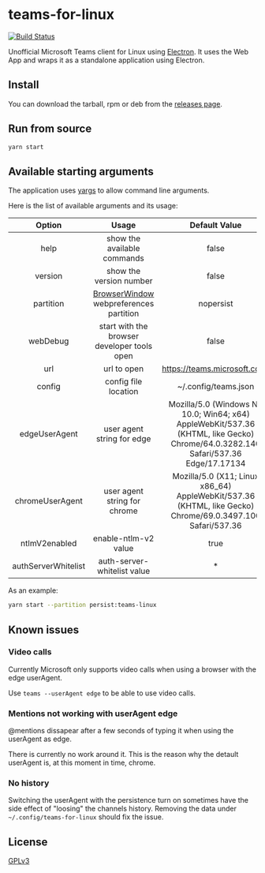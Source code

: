 # teams-for-linux

[![Build Status](https://travis-ci.org/IsmaelMartinez/teams-for-linux.svg?branch=master)](https://travis-ci.org/IsmaelMartinez/teams-for-linux)

Unofficial Microsoft Teams client for Linux using [Electron](https://electronjs.org/).
It uses the Web App and wraps it as a standalone application using Electron.

## Install

You can download the tarball, rpm or deb from the [releases page](https://github.com/IsmaelMartinez/teams-for-linux/releases).

## Run from source

```bash
yarn start
```

## Available starting arguments

The application uses [yargs](https://www.npmjs.com/package/yargs) to allow command line arguments.

Here is the list of available arguments and its usage:

| Option | Usage | Default Value |
|:-:|:-:|:-:|
| help  | show the available commands  |  false |
| version  | show the version number  |  false |
| partition | [BrowserWindow](https://electronjs.org/docs/api/browser-window) webpreferences partition  | nopersist |
| webDebug  | start with the browser developer tools open  |  false |
| url  | url to open |  https://teams.microsoft.com/ |
| config | config file location | ~/.config/teams.json |
| edgeUserAgent  |  user agent string for edge | Mozilla/5.0 (Windows NT 10.0; Win64; x64) AppleWebKit/537.36 (KHTML, like Gecko) Chrome/64.0.3282.140 Safari/537.36 Edge/17.17134  |
| chromeUserAgent  |  user agent string for chrome |  Mozilla/5.0 (X11; Linux x86_64) AppleWebKit/537.36 (KHTML, like Gecko) Chrome/69.0.3497.100 Safari/537.36 |
| ntlmV2enabled | enable-ntlm-v2 value | true |
| authServerWhitelist | auth-server-whitelist value | * |


As an example:
```bash
yarn start --partition persist:teams-linux
```

## Known issues

### Video calls
Currently Microsoft only supports video calls when using a browser with the edge userAgent.

Use `teams --userAgent edge` to be able to use video calls.

### Mentions not working with userAgent edge
@mentions dissapear after a few seconds of typing it when using the userAgent as edge.

There is currently no work around it. This is the reason why the detault userAgent is, at this moment in time, chrome.

### No history
Switching the userAgent with the persistence turn on sometimes have the side effect of "loosing" the channels history. Removing the data under `~/.config/teams-for-linux` should fix the issue.

## License

[GPLv3](LICENSE.md)